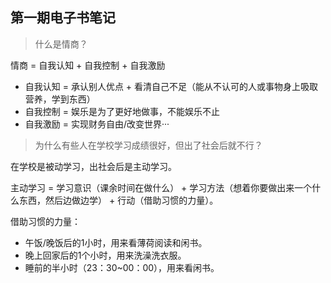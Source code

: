 ## 第一期电子书笔记

> 什么是情商？

情商 = 自我认知 + 自我控制 + 自我激励

+ 自我认知 = 承认别人优点 + 看清自己不足（能从不认可的人或事物身上吸取营养，学到东西）
+ 自我控制 = 娱乐是为了更好地做事，不能娱乐不止
+ 自我激励 = 实现财务自由/改变世界···



> 为什么有些人在学校学习成绩很好，但出了社会后就不行？

在学校是被动学习，出社会后是主动学习。

主动学习 = 学习意识（课余时间在做什么） + 学习方法（想着你要做出来一个什么东西，然后边做边学） + 行动（借助习惯的力量）。

借助习惯的力量：

- 午饭/晚饭后的1小时，用来看薄荷阅读和闲书。
- 晚上回家后的1个小时，用来洗澡洗衣服。
- 睡前的半小时（23：30~00：00），用来看闲书。